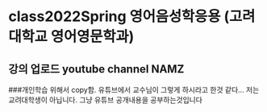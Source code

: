 # class2022Spring 영어음성학응용 (고려대학교 영어영문학과)
## 강의 업로드 youtube channel NAMZ
###개인학습 위해서 copy함. 유튜브에서 교수님이 그렇게 하시라고 한것 같다... 저는 교려대학생이 아닙니다. 그냥 유튜브 공개내용을 공부하는것입니다
